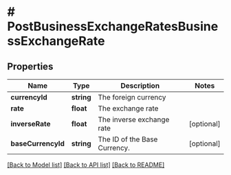 # # PostBusinessExchangeRatesBusinessExchangeRate

## Properties

Name | Type | Description | Notes
------------ | ------------- | ------------- | -------------
**currencyId** | **string** | The foreign currency |
**rate** | **float** | The exchange rate |
**inverseRate** | **float** | The inverse exchange rate | [optional]
**baseCurrencyId** | **string** | The ID of the Base Currency. | [optional]

[[Back to Model list]](../../README.md#models) [[Back to API list]](../../README.md#endpoints) [[Back to README]](../../README.md)
